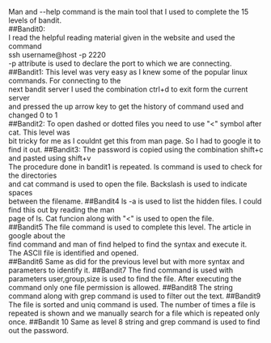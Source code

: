 Man and --help command is the main tool that I used to complete the 15 levels of bandit.<br>
##Bandit0:<br>
I read the helpful reading material given in the website and used the command<br>
ssh username@host -p 2220<br>
-p attribute is used to declare the port to which we are connecting.<br>
##Bandit1:
This level was very easy as I knew some of the popular linux commands. For connecting to the <br>
next bandit server I used the combination ctrl+d to exit form the current server<br>
and pressed the up arrow key to get the history of command used and changed 0 to 1<br>
##Bandit2:
To open dashed or dotted files you need to use "<" symbol after cat. This level was<br>
bit tricky for me as I couldnt get this from man page. So I had to google it to find it out.
##Bandit3:
The password is copied using the combination shift+c and pasted using shift+v <br>
The procedure done in bandit1 is repeated. ls command is used to check for the directories<br>
and cat command is used to open the file. Backslash is used to indicate spaces <br>
between the filename.
##Bandit4
ls -a is used to list the hidden files. I could find this out by reading the man<br>
page of ls. Cat funcion along with "<" is used to open the file.<br>
##Bandit5
The file command is used to complete this level. The article in google about the <br>
find command and man of find helped to find the syntax and execute it.<br>
The ASCII file is identified and opened.<br>
##Bandit6
Same as did for the previous level but with more syntax and parameters to identify it.
##Bandit7
The find command is used with parameters user,group,size is used to find the file. After executing the command only one file permission is allowed.
##Bandit8
The string command along with grep command is used to filter out the text.
##Bandit9
The file is sorted and uniq command is used. The number of times a file is repeated is shown and we manually search for a file which is repeated only once.
##Bandit 10
Same as level 8 string and grep command is used to find out the password.
